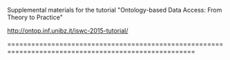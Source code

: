 Supplemental materials for the tutorial "Ontology-based Data Access: From Theory to Practice"

http://ontop.inf.unibz.it/iswc-2015-tutorial/

=====================================================================================================

